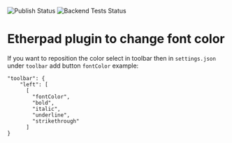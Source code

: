 ![Publish Status](https://github.com/ether/ep_font_color/workflows/Node.js%20Package/badge.svg) ![Backend Tests Status](https://github.com/ether/ep_font_color/workflows/Backend%20tests/badge.svg)

# Etherpad plugin to change font color
If you want to reposition the color select in toolbar then in `settings.json` under `toolbar` add button `fontColor` example:
```
"toolbar": {
    "left": [
      [
        "fontColor",
        "bold",
        "italic",
        "underline",
        "strikethrough"
      ]
}
```